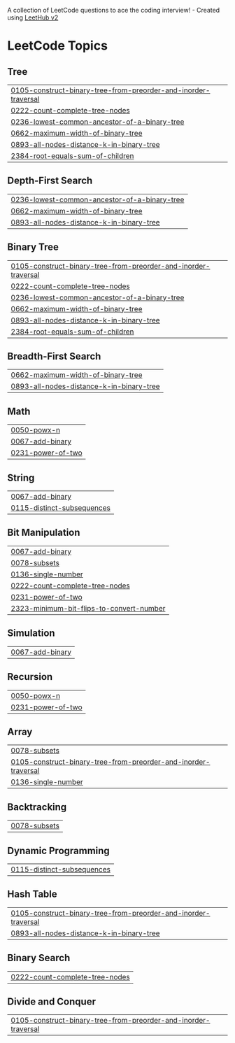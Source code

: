 A collection of LeetCode questions to ace the coding interview! - Created using [LeetHub v2](https://github.com/arunbhardwaj/LeetHub-2.0)
<!---LeetCode Topics Start-->
# LeetCode Topics
## Tree
|  |
| ------- |
| [0105-construct-binary-tree-from-preorder-and-inorder-traversal](https://github.com/DarkImpact1/Leetcode/tree/master/0105-construct-binary-tree-from-preorder-and-inorder-traversal) |
| [0222-count-complete-tree-nodes](https://github.com/DarkImpact1/Leetcode/tree/master/0222-count-complete-tree-nodes) |
| [0236-lowest-common-ancestor-of-a-binary-tree](https://github.com/DarkImpact1/Leetcode/tree/master/0236-lowest-common-ancestor-of-a-binary-tree) |
| [0662-maximum-width-of-binary-tree](https://github.com/DarkImpact1/Leetcode/tree/master/0662-maximum-width-of-binary-tree) |
| [0893-all-nodes-distance-k-in-binary-tree](https://github.com/DarkImpact1/Leetcode/tree/master/0893-all-nodes-distance-k-in-binary-tree) |
| [2384-root-equals-sum-of-children](https://github.com/DarkImpact1/Leetcode/tree/master/2384-root-equals-sum-of-children) |
## Depth-First Search
|  |
| ------- |
| [0236-lowest-common-ancestor-of-a-binary-tree](https://github.com/DarkImpact1/Leetcode/tree/master/0236-lowest-common-ancestor-of-a-binary-tree) |
| [0662-maximum-width-of-binary-tree](https://github.com/DarkImpact1/Leetcode/tree/master/0662-maximum-width-of-binary-tree) |
| [0893-all-nodes-distance-k-in-binary-tree](https://github.com/DarkImpact1/Leetcode/tree/master/0893-all-nodes-distance-k-in-binary-tree) |
## Binary Tree
|  |
| ------- |
| [0105-construct-binary-tree-from-preorder-and-inorder-traversal](https://github.com/DarkImpact1/Leetcode/tree/master/0105-construct-binary-tree-from-preorder-and-inorder-traversal) |
| [0222-count-complete-tree-nodes](https://github.com/DarkImpact1/Leetcode/tree/master/0222-count-complete-tree-nodes) |
| [0236-lowest-common-ancestor-of-a-binary-tree](https://github.com/DarkImpact1/Leetcode/tree/master/0236-lowest-common-ancestor-of-a-binary-tree) |
| [0662-maximum-width-of-binary-tree](https://github.com/DarkImpact1/Leetcode/tree/master/0662-maximum-width-of-binary-tree) |
| [0893-all-nodes-distance-k-in-binary-tree](https://github.com/DarkImpact1/Leetcode/tree/master/0893-all-nodes-distance-k-in-binary-tree) |
| [2384-root-equals-sum-of-children](https://github.com/DarkImpact1/Leetcode/tree/master/2384-root-equals-sum-of-children) |
## Breadth-First Search
|  |
| ------- |
| [0662-maximum-width-of-binary-tree](https://github.com/DarkImpact1/Leetcode/tree/master/0662-maximum-width-of-binary-tree) |
| [0893-all-nodes-distance-k-in-binary-tree](https://github.com/DarkImpact1/Leetcode/tree/master/0893-all-nodes-distance-k-in-binary-tree) |
## Math
|  |
| ------- |
| [0050-powx-n](https://github.com/DarkImpact1/Leetcode/tree/master/0050-powx-n) |
| [0067-add-binary](https://github.com/DarkImpact1/Leetcode/tree/master/0067-add-binary) |
| [0231-power-of-two](https://github.com/DarkImpact1/Leetcode/tree/master/0231-power-of-two) |
## String
|  |
| ------- |
| [0067-add-binary](https://github.com/DarkImpact1/Leetcode/tree/master/0067-add-binary) |
| [0115-distinct-subsequences](https://github.com/DarkImpact1/Leetcode/tree/master/0115-distinct-subsequences) |
## Bit Manipulation
|  |
| ------- |
| [0067-add-binary](https://github.com/DarkImpact1/Leetcode/tree/master/0067-add-binary) |
| [0078-subsets](https://github.com/DarkImpact1/Leetcode/tree/master/0078-subsets) |
| [0136-single-number](https://github.com/DarkImpact1/Leetcode/tree/master/0136-single-number) |
| [0222-count-complete-tree-nodes](https://github.com/DarkImpact1/Leetcode/tree/master/0222-count-complete-tree-nodes) |
| [0231-power-of-two](https://github.com/DarkImpact1/Leetcode/tree/master/0231-power-of-two) |
| [2323-minimum-bit-flips-to-convert-number](https://github.com/DarkImpact1/Leetcode/tree/master/2323-minimum-bit-flips-to-convert-number) |
## Simulation
|  |
| ------- |
| [0067-add-binary](https://github.com/DarkImpact1/Leetcode/tree/master/0067-add-binary) |
## Recursion
|  |
| ------- |
| [0050-powx-n](https://github.com/DarkImpact1/Leetcode/tree/master/0050-powx-n) |
| [0231-power-of-two](https://github.com/DarkImpact1/Leetcode/tree/master/0231-power-of-two) |
## Array
|  |
| ------- |
| [0078-subsets](https://github.com/DarkImpact1/Leetcode/tree/master/0078-subsets) |
| [0105-construct-binary-tree-from-preorder-and-inorder-traversal](https://github.com/DarkImpact1/Leetcode/tree/master/0105-construct-binary-tree-from-preorder-and-inorder-traversal) |
| [0136-single-number](https://github.com/DarkImpact1/Leetcode/tree/master/0136-single-number) |
## Backtracking
|  |
| ------- |
| [0078-subsets](https://github.com/DarkImpact1/Leetcode/tree/master/0078-subsets) |
## Dynamic Programming
|  |
| ------- |
| [0115-distinct-subsequences](https://github.com/DarkImpact1/Leetcode/tree/master/0115-distinct-subsequences) |
## Hash Table
|  |
| ------- |
| [0105-construct-binary-tree-from-preorder-and-inorder-traversal](https://github.com/DarkImpact1/Leetcode/tree/master/0105-construct-binary-tree-from-preorder-and-inorder-traversal) |
| [0893-all-nodes-distance-k-in-binary-tree](https://github.com/DarkImpact1/Leetcode/tree/master/0893-all-nodes-distance-k-in-binary-tree) |
## Binary Search
|  |
| ------- |
| [0222-count-complete-tree-nodes](https://github.com/DarkImpact1/Leetcode/tree/master/0222-count-complete-tree-nodes) |
## Divide and Conquer
|  |
| ------- |
| [0105-construct-binary-tree-from-preorder-and-inorder-traversal](https://github.com/DarkImpact1/Leetcode/tree/master/0105-construct-binary-tree-from-preorder-and-inorder-traversal) |
<!---LeetCode Topics End-->
